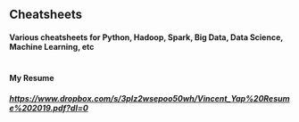 ## Cheatsheets
#### Various cheatsheets for Python, Hadoop, Spark, Big Data, Data Science, Machine Learning, etc 
#
#
#### My Resume 
##### https://www.dropbox.com/s/3plz2wsepoo50wh/Vincent_Yap%20Resume%202019.pdf?dl=0

